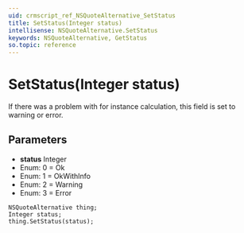 ```yaml
---
uid: crmscript_ref_NSQuoteAlternative_SetStatus
title: SetStatus(Integer status)
intellisense: NSQuoteAlternative.SetStatus
keywords: NSQuoteAlternative, GetStatus
so.topic: reference
---
```


# SetStatus(Integer status)

If there was a problem with for instance calculation, this field is set to warning or error.

## Parameters

* **status** Integer
* Enum: 0 = Ok
* Enum: 1 = OkWithInfo
* Enum: 2 = Warning
* Enum: 3 = Error

```crmscript
NSQuoteAlternative thing;
Integer status;
thing.SetStatus(status);
```

